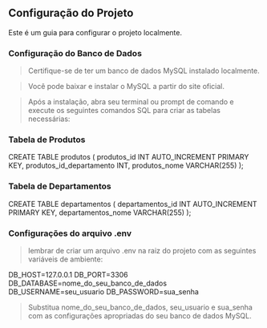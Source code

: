 ## Configuração do Projeto
Este é um guia para configurar o projeto localmente.

### Configuração do Banco de Dados

> Certifique-se de ter um banco de dados MySQL instalado localmente. 

> Você pode baixar e instalar o MySQL a partir do site oficial.

> Após a instalação, abra seu terminal ou prompt de comando e execute os seguintes comandos SQL para criar as tabelas necessárias:

### Tabela de Produtos

CREATE TABLE produtos (
    produtos_id INT AUTO_INCREMENT PRIMARY KEY,
    produtos_id_departamento INT,
    produtos_nome VARCHAR(255)
);

### Tabela de Departamentos

CREATE TABLE departamentos (
    departamentos_id INT AUTO_INCREMENT PRIMARY KEY,
    departamentos_nome VARCHAR(255)
);

### Configurações do arquivo .env

> lembrar de criar um arquivo .env na raiz do projeto com as seguintes variáveis de ambiente:

DB_HOST=127.0.0.1
DB_PORT=3306
DB_DATABASE=nome_do_seu_banco_de_dados
DB_USERNAME=seu_usuario
DB_PASSWORD=sua_senha

> Substitua nome_do_seu_banco_de_dados, seu_usuario e sua_senha com as configurações apropriadas do seu banco de dados MySQL.

